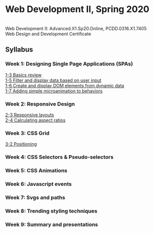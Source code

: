 # Web Development II, Spring 2020
<br>Web Development II: Advanced.X1.Sp20.Online, PCDD.0316.X1.7405
<br>Web Design and Development Certificate

## Syllabus
### Week 1: Designing Single Page Applications (SPAs)
[1-3 Basics review](https://3milychu.github.io/webdevII_sp20/week1/1-3.html)<br>
[1-5 Filter and display data based on user input](https://3milychu.github.io/webdevII_sp20/week1/1-5.html)<br>
[1-6 Create and display DOM elements from dynamic data](https://3milychu.github.io/webdevII_sp20/week1/1-6.html)<br>
[1-7 Adding simple microanimation to behaviors](https://3milychu.github.io/webdevII_sp20/week1/1-7.html)<br>

### Week 2: Responsive Design
[2-3 Responsive layouts](https://3milychu.github.io/webdevII_sp20/week2/2-3.html)<br>
[2-4 Calculating aspect ratios](https://3milychu.github.io/webdevII_sp20/week2/2-4.html)<br>

### Week 3: CSS Grid
[3-2 Positioning](https://3milychu.github.io/webdevII_sp20/week3/3-2.html)<br>

### Week 4: CSS Selectors & Pseudo-selectors
### Week 5: CSS Animations
### Week 6: Javascript events
### Week 7: Svgs and paths
### Week 8: Trending styling techniques
### Week 9: Summary and presentations
